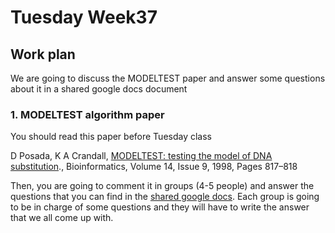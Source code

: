 # Tuesday Week37

## Work plan

We are going to discuss the MODELTEST paper and answer some questions about it in a shared google docs document

### 1. MODELTEST algorithm paper

You should read this paper before Tuesday class

D Posada, K A Crandall, [MODELTEST: testing the model of DNA substitution](https://doi.org/10.1093/bioinformatics/14.9.817)., Bioinformatics, Volume 14, Issue 9, 1998, Pages 817–818

Then, you are going to comment it in groups (4-5 people) and answer the questions that you can find in the [shared google docs](https://docs.google.com/document/d/1ygITqDnkwMmNryhPJXiaiSWJ11gKVW0Z7GLjxUZ0lNU/edit?usp=sharing). Each group is going to be in charge of some questions and they will have to write the answer that we all come up with.





